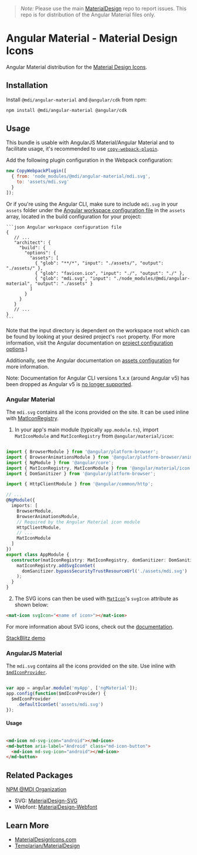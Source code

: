> *Note:* Please use the main [MaterialDesign](https://github.com/Templarian/MaterialDesign/issues) repo to report issues. This repo is for distribution of the Angular Material files only.

# Angular Material - Material Design Icons

Angular Material distribution for the [Material Design Icons](https://materialdesignicons.com).

## Installation

Install `@mdi/angular-material` and `@angular/cdk` from npm:

```bash
npm install @mdi/angular-material @angular/cdk
```

## Usage

This bundle is usable with AngularJS Material/Angular Material and to facilitate usage, it's recommended to use
[`copy-webpack-plugin`](https://github.com/webpack-contrib/copy-webpack-plugin).

Add the following plugin configuration in the Webpack configuration:

```javascript
new CopyWebpackPlugin([
  { from: 'node_modules/@mdi/angular-material/mdi.svg',
    to: 'assets/mdi.svg'
  }
]);
```

Or if you're using the Angular CLI, make sure to include `mdi.svg` in your `assets`
folder under the [Angular workspace configuration file](https://angular.io/guide/workspace-config)
in the `assets` array, located in the build configuration for your project:

    ```json Angular workspace configuration file
    {
       // ...
       "architect": {
         "build": {
           "options": {
             "assets": [
               { "glob": "**/*", "input": "./assets/", "output": "./assets/" },
               { "glob": "favicon.ico", "input": "./", "output": "./" },
               { "glob": "mdi.svg", "input": "./node_modules/@mdi/angular-material", "output": "./assets" }
             ]
           }
         }
       }
       // ...
    }
    ```

Note that the input directory is dependent on the workspace root which can be found
by looking at your desired project's `root` property. (For more information, visit the
Angular documentation on [project configuration options](https://angular.io/guide/workspace-config#project-configuration-options).)

Additionally, see the Angular documentation on [assets configuration](https://angular.io/guide/workspace-config#assets-configuration)
for more information.

Note: Documentation for Angular CLI versions 1.x.x (around Angular v5) has been dropped
as Angular v5 is [no longer supported](https://angular.io/guide/releases#support-policy-and-schedule).

### Angular Material

The `mdi.svg` contains all the icons provided on the site. It can be used inline with
[MatIconRegistry](https://material.angular.io/components/icon/api#MatIconRegistry).

1. In your app's main module (typically `app.module.ts`), import `MatIconModule` and `MatIconRegistry` from `@angular/material/icon`:

```typescript App module

import { BrowserModule } from '@angular/platform-browser';
import { BrowserAnimationsModule } from '@angular/platform-browser/animations';
import { NgModule } from '@angular/core';
import { MatIconRegistry, MatIconModule } from '@angular/material/icon';
import { DomSanitizer } from '@angular/platform-browser';

import { HttpClientModule } from '@angular/common/http';

// ...
@NgModule({
  imports: [
    BrowserModule,
    BrowserAnimationsModule,
    // Required by the Angular Material icon module
    HttpClientModule,
    // ...
    MatIconModule
  ]
})
export class AppModule {
  constructor(matIconRegistry: MatIconRegistry, domSanitizer: DomSanitizer){
    matIconRegistry.addSvgIconSet(
      domSanitizer.bypassSecurityTrustResourceUrl('./assets/mdi.svg')
    );
  }
}
```

2. The SVG icons can then be used with [`MatIcon`](https://material.angular.io/components/icon/api#MatIcon)'s
`svgIcon` attribute as shown below:

```html Example Usage
<mat-icon svgIcon="<name of icon>"></mat-icon>
```

For more information about SVG icons, check out the [documentation](https://material.angular.io/components/icon/overview#svg-icons).

[StackBlitz demo](https://stackblitz.com/edit/mdi-material-example)

### AngularJS Material

The `mdi.svg` contains all the icons provided on the site. Use inline with [`$mdIconProvider`](https://material.angularjs.org/latest/api/service/$mdIconProvider).

```javascript Configuration

var app = angular.module('myApp', ['ngMaterial']);
app.config(function($mdIconProvider) {
  $mdIconProvider
    .defaultIconSet('assets/mdi.svg')
});

```

#### Usage

```html Example Usage

<md-icon md-svg-icon="android"></md-icon>
<md-button aria-label="Android" class="md-icon-button">
  <md-icon md-svg-icon="android"></md-icon>
</md-button>

```

## Related Packages

[NPM @MDI Organization](https://npmjs.com/org/mdi)

* SVG: [MaterialDesign-SVG](https://github.com/Templarian/MaterialDesign-SVG)
* Webfont: [MaterialDesign-Webfont](https://github.com/Templarian/MaterialDesign-Webfont)

## Learn More

* [MaterialDesignIcons.com](https://materialdesignicons.com)
* [Templarian/MaterialDesign](https://github.com/Templarian/MaterialDesign)

